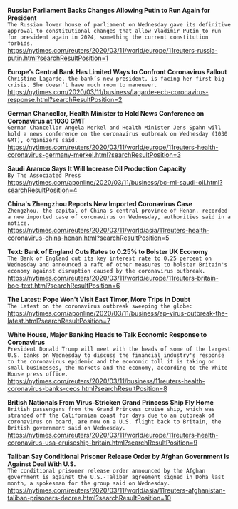 **Russian Parliament Backs Changes Allowing Putin to Run Again for President**\
`The Russian lower house of parliament on Wednesday gave its definitive approval to constitutional changes that allow Vladimir Putin to run for president again in 2024, something the current constitution forbids.  `\
https://nytimes.com/reuters/2020/03/11/world/europe/11reuters-russia-putin.html?searchResultPosition=1

**Europe’s Central Bank Has Limited Ways to Confront Coronavirus Fallout**\
`Christine Lagarde, the bank’s new president, is facing her first big crisis. She doesn’t have much room to maneuver.`\
https://nytimes.com/2020/03/11/business/lagarde-ecb-coronavirus-response.html?searchResultPosition=2

**German Chancellor, Health Minister to Hold News Conference on Coronavirus at 1030 GMT**\
`German Chancellor Angela Merkel and Health Minister Jens Spahn will hold a news conference on the coronavirus outbreak on Wednesday (1030 GMT), organizers said.`\
https://nytimes.com/reuters/2020/03/11/world/europe/11reuters-health-coronavirus-germany-merkel.html?searchResultPosition=3

**Saudi Aramco Says It Will Increase Oil Production Capacity**\
`By The Associated Press`\
https://nytimes.com/aponline/2020/03/11/business/bc-ml-saudi-oil.html?searchResultPosition=4

**China's Zhengzhou Reports New Imported Coronavirus Case**\
`Zhengzhou, the capital of China's central province of Henan, recorded a new imported case of coronavirus on Wednesday, authorities said in a notice. `\
https://nytimes.com/reuters/2020/03/11/world/asia/11reuters-health-coronavirus-china-henan.html?searchResultPosition=5

**Text: Bank of England Cuts Rates to 0.25% to Bolster UK Economy**\
`The Bank of England cut its key interest rate to 0.25 percent on Wednesday and announced a raft of other measures to bolster Britain's economy against disruption caused by the coronavirus outbreak.`\
https://nytimes.com/reuters/2020/03/11/world/europe/11reuters-britain-boe-text.html?searchResultPosition=6

**The Latest: Pope Won't Visit East Timor, More Trips in Doubt**\
`The Latest on the coronavirus outbreak sweeping the globe:`\
https://nytimes.com/aponline/2020/03/11/business/ap-virus-outbreak-the-latest.html?searchResultPosition=7

**White House, Major Banking Heads to Talk Economic Response to Coronavirus**\
`President Donald Trump will meet with the heads of some of the largest U.S. banks on Wednesday to discuss the financial industry's response to the coronavirus epidemic and the economic toll it is taking on small businesses, the markets and the economy, according to the White House press office. `\
https://nytimes.com/reuters/2020/03/11/business/11reuters-health-coronavirus-banks-ceos.html?searchResultPosition=8

**British Nationals From Virus-Stricken Grand Princess Ship Fly Home**\
`British passengers from the Grand Princess cruise ship, which was stranded off the Californian coast for days due to an outbreak of coronavirus on board, are now on a U.S. flight back to Britain, the British government said on Wednesday.`\
https://nytimes.com/reuters/2020/03/11/world/europe/11reuters-health-coronavirus-usa-cruiseship-britain.html?searchResultPosition=9

**Taliban Say Conditional Prisoner Release Order by Afghan Government Is Against Deal With U.S.**\
`The conditional prisoner release order announced by the Afghan government is against the U.S.-Taliban agreement signed in Doha last month, a spokesman for the group said on Wednesday.`\
https://nytimes.com/reuters/2020/03/11/world/asia/11reuters-afghanistan-taliban-prisoners-decree.html?searchResultPosition=10

